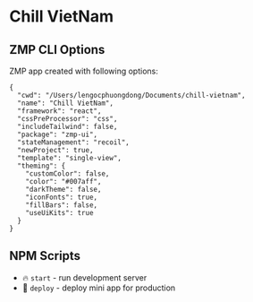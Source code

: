 # Chill VietNam

## ZMP CLI Options

ZMP app created with following options:

```
{
  "cwd": "/Users/lengocphuongdong/Documents/chill-vietnam",
  "name": "Chill VietNam",
  "framework": "react",
  "cssPreProcessor": "css",
  "includeTailwind": false,
  "package": "zmp-ui",
  "stateManagement": "recoil",
  "newProject": true,
  "template": "single-view",
  "theming": {
    "customColor": false,
    "color": "#007aff",
    "darkTheme": false,
    "iconFonts": true,
    "fillBars": false,
    "useUiKits": true
  }
}
```

## NPM Scripts

* 🔥 `start` - run development server
* 🙏 `deploy` - deploy mini app for production